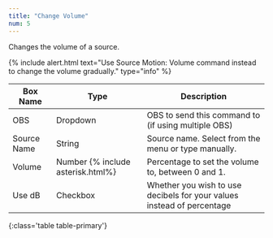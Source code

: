 ```yaml
---
title: "Change Volume"
num: 5
---
```


Changes the volume of a source.

{% include alert.html text="Use Source Motion: Volume command instead to change the volume gradually." type="info" %} 

| Box Name | Type | Description | 
|-------|--------|--------
|OBS|Dropdown|OBS to send this command to (if using multiple OBS)|
|Source Name|	String|	Source name. Select from the menu or type manually. 
|Volume |	Number {% include asterisk.html%}|	Percentage to set the volume to, between 0 and 1.
|Use dB| Checkbox | Whether you wish to use decibels for your values instead of percentage
{:class='table table-primary'}









